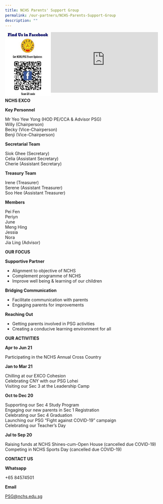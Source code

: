 ```yaml
---
title: NCHS Parents' Support Group
permalink: /our-partners/NCHS-Parents-Support-Group
description: ""
---
```

<img style="width:30%;float:left" src="/images/Picture2-215x300.jpeg">
		 
<iframe allowfullscreen="true" width="70%" height="200" frameborder="0" src="https://docs.google.com/presentation/d/e/2PACX-1vRek9ft8EsHDHgHhm-qYy_2LnEswL63ItqVkToMWbII2_vedmKtNfZPTfwNANruCJiel49tlc9xacjQ/embed?start=false&amp;loop=false&amp;delayms=3000"></iframe>
		 
<br>

**NCHS EXCO**

**Key Personnel**

Mr Yeo Yew Yong (HOD PE/CCA &amp; Advisor PSG)<br>
Willy (Chairperson)<br>
Becky (Vice-Chairperson)<br>
Benji (Vice-Chairperson)


**Secretarial Team**

Siok Ghee (Secretary)<br>
Celia (Assistant Secretary)<br>
Cherie (Assistant Secretary)


**Treasury Team**

Irene (Treasurer)<br>
Serene (Assistant Treasurer)<br>
Soo Hee (Assistant Treasurer)


**Members**

Pei Fen<br>
Periyn<br>
June<br>
Meng Hing<br>
Jessia<br>
Nora<br>
Jia Ling (Advisor)

**OUR FOCUS**

**Supportive Partner**

*   Alignment to objective of NCHS
*   Complement programme of NCHS
*   Improve well being &amp; learning of our children

**Bridging Communication**

*   Facilitate communication with parents
*   Engaging parents for improvements


**Reaching Out**

*   Getting parents involved in PSG activities
*   Creating a conducive learning environment for all


**OUR ACTIVITIES**

**Apr to Jun 21**

Participating in the NCHS Annual Cross Country


**Jan to Mar 21**

Chilling at our EXCO Cohesion<br>
Celebrating CNY with our PSG Lohei<br>
Visiting our Sec 3 at the Leadership Camp


**Oct to Dec 20**

Supporting our Sec 4 Study Program<br>
Engaging our new parents in Sec 1 Registration<br>
Celebrating our Sec 4 Graduation<br>
Launching our PSG “Fight against COVID-19” campaign<br>
Celebrating our Teacher’s Day


**Jul to Sep 20**

Raising funds at NCHS Shines-cum-Open House (cancelled due COVID-19)<br>
Competing in NCHS Sports Day (cancelled due COVID-19)


**CONTACT US**

**Whatsapp**

+65 84574501

**Email**

[PSG@nchs.edu.sg](mailto:PSG@nchs.edu.sg)